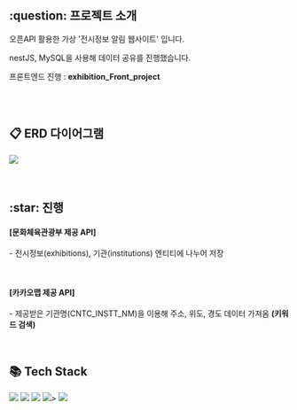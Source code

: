 <h2>:question: 프로젝트 소개</h2>
<p>오픈API 활용한 가상 '전시정보 알림 웹사이트' 입니다.</p>
<p>nestJS, MySQL을 사용해 데이터 공유를 진행했습니다.</p>
<p>프론트엔드 진행 : <b>exhibition_Front_project</b></p>
<br /><br />


<h2>📋 ERD 다이어그램</h2>
<img src="https://github.com/user-attachments/assets/354ce055-8097-4f76-bb06-10282678a256">
<br /><br /><br />


<h2>:star: 진행</h2>
<h4>[문화체육관광부 제공 API]</h4>
<p>- 전시정보(exhibitions), 기관(institutions) 엔티티에 나누어 저장</p>
<br />

<h4>[카카오맵 제공 API]</h4>
<p>- 제공받은 기관명(CNTC_INSTT_NM)을 이용해 주소, 위도, 경도 데이터 가져옴 <b>(키워드 검색)</b></p>
<br />


<h2>📚 Tech Stack</h2>
<div>
  <img src="https://img.shields.io/badge/MySQL-4479A1?style=flat&logo=MySQL&logoColor=white" />
  <img src="https://img.shields.io/badge/NestJS-E0234E?style=flat&logo=nestjs&logoColor=white" />
  <img src="https://img.shields.io/badge/TypeScript-3178C6?style=flat&logo=typescript&logoColor=white" />
  <img src="https://img.shields.io/badge/React-20232A?style=flat&logo=react&logoColor=61DAFB"/>>
  <img src="https://img.shields.io/badge/CSS-1572B6?style=flat&logo=CSS3&logoColor=white" />
</div>

